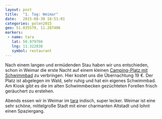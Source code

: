 ```yaml
---
layout: post
title:  "1. Tag: Weimar"
date:   2015-08-30 18:51:01
categories: polen2015
geo: 51.035579, 11.287406
markers:
 - name: tara
   lat: 50.979766
   lng: 11.322838
   symbol: restaurant
---
```


Nach einem langen und ermüdenden Stau haben wir uns entschieden, schon in Weimar die erste Nacht auf einem kleinen 
[Camping-Platz mit Schwimmbad](http://camping-weimar.de/) zu verbringen. Hier kostet uns die Übernachtung 19 €. Der Platz 
ist abgelegen im Wald, sehr ruhig und hat ein eigenes Schwimmbad. Am Kiosk gibt es die im alten Schwimmbecken 
gezüchteten Forellen frisch geräuchert zu erstehen.

Abends essen wir in Weimar im [tara](http://tara-weimar.de/) indisch, super lecker. Weimar ist eine sehr schöne, 
mittelgroße Stadt mit einer charmanten Altstadt und lohnt einen Spaziergang.
